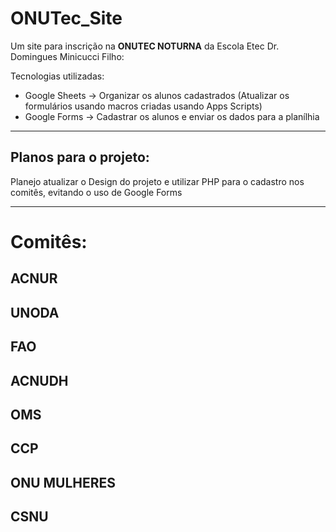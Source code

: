 # ONUTec_Site
Um site para inscrição na <b>ONUTEC NOTURNA</b> da Escola Etec Dr. Domingues Minicucci Filho:
<p>Tecnologias utilizadas:</p>
<ul>
  <li>Google Sheets -> Organizar os alunos cadastrados (Atualizar os formulários usando macros criadas usando Apps Scripts)</li>
  <li>Google Forms -> Cadastrar os alunos e enviar os dados para a planílhia</li>
</ul>
<hr>
<h2>Planos para o projeto:</h2>
<p>Planejo atualizar o Design do projeto e utilizar PHP para o cadastro nos comitês, evitando o uso de Google Forms</p>
<hr>
<h1>Comitês:</h1>
<h2>ACNUR</h2>
<p></p>
<a></a>
<h2>UNODA</h2>
<p></p>
<a></a>
<h2>FAO</h2>
<p></p>
<a></a>
<h2>ACNUDH</h2>
<p></p>
<a></a>
<h2>OMS</h2>
<p></p>
<a></a>
<h2>CCP</h2>
<p></p>
<a></a>
<h2>ONU MULHERES</h2>
<p></p>
<a></a>
<h2>CSNU</h2>
<p></p>
<a></a>
